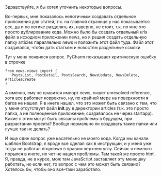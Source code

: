 Здравствуйте, я бы хотел уточнить некоторые вопросы.

Во-первых, мне показалось нелогичным создавать отдельное приложения для статей, т.к. на главной
странице у нас показывается все, да и по логике разделять их, наверно, не стоит, т.к. по мне это
просто дублирование кода. Можно было бы создать отдельный urls файл в исходном приложении news,
но я решил создать отдельную папку articles параллельно news и положить этот файл туда.
Файл этот создавался, чтобы дать статьям и новостям раздельные ссылки. 

Тут у меня появился вопрос. PyCharm показывает критическую ошибку в строчке 

    from news.views import (
       PostsList, PostDetail, PostsSearch, NewsUpdate, NewsDelete, ArticlesCreate
    )

А именно, ему не нравится импорт news, пишет unresolved reference, хотя все работает корректно,
ну, по крайней мере на поверхности я багов не нашел. Я в инете нашел, что это может быть связано
с тем, что у меня отсутствует файл __init__.py в директории articles (т.к. это просто папка, а
не полноценное приложение; создавалось не через startapp). Какие с этим могут быть связаны
проблемы в будущем, при разрастании проекта? Вообще нормально ли создавать такие папки или лучше
так не делать?

И еще один вопрос уже касательно не моего кода. Когда мы качали шаблон Bootstrap, я вроде все
сделал как в инструкции, и у меня уже тогда не работал dropdown в правом верхнем углу.
Сейчас я немного порылся в инете, но чет не нашел проблемы. Там такой же просто html. Я, правда,
не в курсе, мож там JavaScript заставляет эту менюшку работать, но если нет, то вопрос с чем это
может быть связано? Хотелось бы, чтобы оно все-таки заработало.